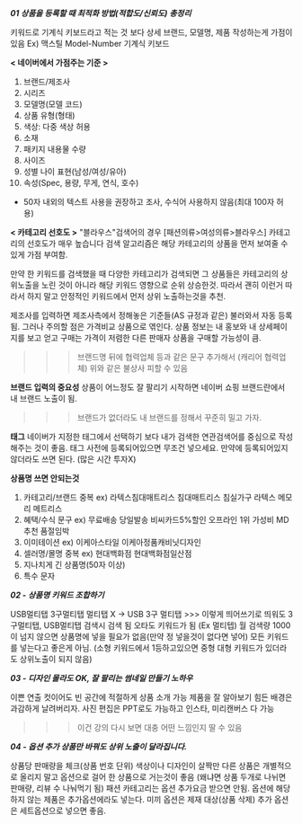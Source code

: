 ***01 상품을 등록할 때 최적화 방법(적합도/신뢰도) 총정리***

키워드로 기계식 키보드라고 적는 것 보다 상세 브랜드, 모델명, 제품 작성하는게 가점이 있음
Ex) 맥스틸 Model-Number 기계식 키보드

**< 네이버에서 가점주는 기준 >**
1. 브랜드/제조사
2. 시리즈
3. 모델명(모델 코드)
4. 상품 유형(형태)
5. 색상: 다중 색상 허용
6. 소재
7. 패키지 내용물 수량
8. 사이즈
9. 성별 나이 표현(남성/여성/유아)
10. 속성(Spec, 용량, 무게, 연식, 호수)
* 50자 내외의 텍스트 사용을 권장하고 조사, 수식어 사용하지 않음(최대 100자 허용)

**< 카테고리 선호도 >**
"블라우스"검색어의 경우 [패션의류>여성의류>블라우스] 카테고리의 선호도가 매우 높습니다 검색 알고리즘은 해당 카테고리의 상품을 먼저 보여줄 수 있게 가점 부여함.

만약 한 키워드를 검색했을 때 다양한 카테고리가 검색되면 그 상품들은 카테고리의 상위노출을 노린 것이 아니라 해당 키워드 영향으로 순위 상승한것.
따라서 괜히 이런거 따라서 하지 말고 안정적인 키워드에서 먼저 상위 노출하는것을 추천.

제조사를 입력하면 제조사측에서 정해놓은 기준들(AS 규정과 같은) 불러와서 자동 등록됨. 그러나 주의할 점은 가격비교 상품으로 엮인다.
상품 정보는 내 홍보와 내 상세페이지를 보고 얻고 구매는 가격이 저렴한 다른 판매자 상품을 구매할 가능성이 큼.
>>> 브랜드명 뒤에 협력업체 등과 같은 문구 추가해서 (캐리어 협력업체) 위와 같은 불상사 피할 수 있음

**브랜드 입력의 중요성**
상품이 어느정도 잘 팔리기 시작하면 네이버 쇼핑 브랜드란에서 내 브랜드 노출이 됨.
>>> 브랜드가 없더라도 내 브랜드를 정해서 꾸준히 밀고 가자.

**태그**
네이버가 지정한 태그에서 선택하기 보다 내가 검색한 연관검색어를 중심으로 작성해주는 것이 좋음.
태그 사전에 등록되어있으면 무조건 넣으세요. 만약에 등록되어있지 않더라도 쓰면 된다. (많은 시간 투자X)

**상품명 쓰면 안되는것**
1. 카테고리/브랜드 중복
  ex) 라텍스침대매트리스 침대매트리스 침실가구 라텍스 메모리 메트리스
2. 혜택/수식 문구
  ex) 무료배송 당일발송 비씨카드5%할인 오프라인 1위 가성비 MD추천 품절임박
3. 이미테이션
  ex) 이케아스타일 이케아정품캐비닛디자인
4. 셀러명/몰명 중복
  ex) 현대백화점 현대백화점일산점
5. 지나치게 긴 상품명(50자 이상)
6. 특수 문자

***02 - 상품명 키워드 조합하기***

USB멀티탭 3구멀티탭 멀티탭 X -> USB 3구 멀티탭  >>> 이렇게 띄어쓰기로 띄워도 3구멀티탭, USB멀티탭 검색시 검색 됨
오타도 키워드가 됨 (Ex 멀티텝)
월 검색량 1000이 넘지 않으면 상품명에 넣을 필요가 없음(만약 정 넣을것이 없다면 넣어)
모든 키워드를 넣는다고 좋은게 아님. (소형 키워드에서 1등하고있으면 중형 대형 키워드가 있더라도 상위노출이 되지 않음)

***03 - 디자인 몰라도 OK, 잘 팔리는 썸네일 만들기 노하우***

이쁜 연출 컷이어도 빈 공간에 적절하게 상품 소개 가능
제품을 잘 알아보기 힘든 배경은 과감하게 날려버리자.
사진 편집은 PPT로도 가능하고 인스타, 미리캔버스 다 가능
>>> 이건 강의 다시 보면 대충 어떤 느낌인지 딸 수 있음

***04 - 옵션 추가 상품만 바꿔도 상위 노출이 달라집니다.***

상품당 판매량을 체크(상품 번호 단위)
색상이나 디자인이 살짝만 다른 상품은 개별적으로 올리지 말고 옵션으로 걸어 한 상품으로 거는것이 좋음
(왜냐면 상품 두개로 나뉘면 판매량, 리뷰 수 나눠먹기 됨)
패션 카테고리는 옵션 추가요금 받으면 안됨.
옵션에 해당하지 않는 제품은 추가옵션에라도 넣는다.
미끼 옵션은 제재 대상(상품 삭제)
추가 옵션은 세트옵션으로 넣으면 좋음.
